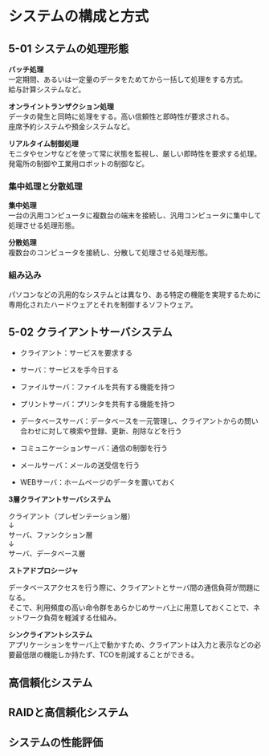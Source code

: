 # システムの構成と方式

## 5-01 システムの処理形態

**バッチ処理**  
一定期間、あるいは一定量のデータをためてから一括して処理をする方式。  
給与計算システムなど。

**オンライントランザクション処理**  
データの発生と同時に処理をする。高い信頼性と即時性が要求される。  
座席予約システムや預金システムなど。 

**リアルタイム制御処理**  
モニタやセンサなどを使って常に状態を監視し、厳しい即時性を要求する処理。  
発電所の制御や工業用ロボットの制御など。 

### 集中処理と分散処理

**集中処理**  
一台の汎用コンピュータに複数台の端末を接続し、汎用コンピュータに集中して処理させる処理形態。  

**分散処理**  
複数台のコンピュータを接続し、分散して処理させる処理形態。

### 組み込み  
パソコンなどの汎用的なシステムとは異なり、ある特定の機能を実現するために専用化されたハードウェアとそれを制御するソフトウェア。

## 5-02 クライアントサーバシステム

* クライアント：サービスを要求する
* サーバ：サービスを手今日する

* ファイルサーバ：ファイルを共有する機能を持つ
* プリントサーバ：プリンタを共有する機能を持つ
* データベースサーバ：データベースを一元管理し、クライアントからの問い合わせに対して検索や登録、更新、削除などを行う
* コミュニケーションサーバ：通信の制御を行う
* メールサーバ：メールの送受信を行う
* WEBサーバ：ホームページのデータを置いておく

**3層クライアントサーバシステム**  

クライアント（プレゼンテーション層）  
↓  
サーバ、ファンクション層  
↓  
サーバ、データベース層  

**ストアドプロシージャ**  

データベースアクセスを行う際に、クライアントとサーバ間の通信負荷が問題になる。  
そこで、利用頻度の高い命令群をあらかじめサーバ上に用意しておくことで、ネットワーク負荷を軽減する仕組み。

**シンクライアントシステム**  
アプリケーションをサーバ上で動かすため、クライアントは入力と表示などの必要最低限の機能しか持たず、TCOを削減することができる。

## 高信頼化システム

## RAIDと高信頼化システム

## システムの性能評価